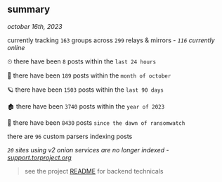
## summary
_october 16th, 2023_

currently tracking `163` groups across `299` relays & mirrors - _`116` currently online_

⏲ there have been `8` posts within the `last 24 hours`

🦈 there have been `189` posts within the `month of october`

🪐 there have been `1503` posts within the `last 90 days`

🏚 there have been `3740` posts within the `year of 2023`

🦕 there have been `8430` posts `since the dawn of ransomwatch`

there are `96` custom parsers indexing posts

_`20` sites using v2 onion services are no longer indexed - [support.torproject.org](https://support.torproject.org/onionservices/v2-deprecation/)_

> see the project [README](https://github.com/joshhighet/ransomwatch#ransomwatch--) for backend technicals
